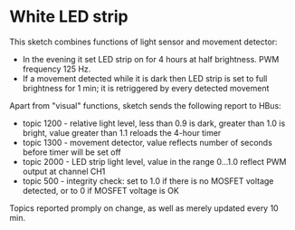 # White LED strip
 
This sketch combines functions of light sensor and movement detector:
  * In the evening it set LED strip on for 4 hours at half brightness. PWM frequency 125 Hz.
  * If a movement detected while it is dark then LED strip is set to full brightness for 1 min; it is retriggered by every detected movement
  
Apart from "visual" functions, sketch sends the following report to HBus:
  * topic 1200 - relative light level, less than 0.9 is dark, greater than 1.0 is bright, value greater than 1.1 reloads the 4-hour timer
  * topic 1300 - movement detector, value reflects number of seconds before timer will be set off
  * topic 2000 - LED strip light level,  value in the range 0...1.0 reflect PWM output at channel CH1
  * topic 500 - integrity check: set to 1.0 if there is no MOSFET voltage detected, or to 0 if MOSFET voltage is OK

Topics reported promply on change, as well as merely updated every 10 min. 

